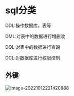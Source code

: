 # sql分类

DDL:操作数据库，表等

DML:对表中的数据进行增删改

DQL:对表中的数据进行查询

DCL:对数据库进行权限控制

## 外键

![image-20221012221420888](C:\Users\zxwyhzy\AppData\Roaming\Typora\typora-user-images\image-20221012221420888.png)







